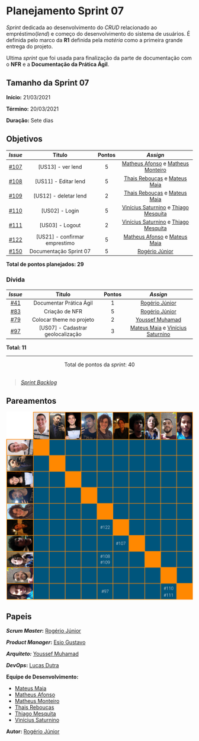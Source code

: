 # Planejamento Sprint 07

_Sprint_ dedicada ao desenvolvimento do _CRUD_ relacionado ao empréstimo(_lend_) e começo do desenvolvimento do sistema de usuários. É definida pelo marco da **R1** definida pela _matéria_ como a primeira grande entrega do projeto.

Ultima _sprint_ que foi usada para finalização da parte de documentação com o **NFR** e a **Documentação da Prática Ágil**.

## Tamanho da Sprint 07

**Início:** 21/03/2021

**Término:** 20/03/2021

**Duração:** Sete dias

## Objetivos

<div class="full-width">

|                             _Issue_                              |            Titulo             | Pontos |                                                     _Assign_                                                      |
| :--------------------------------------------------------------: | :---------------------------: | :----: | :---------------------------------------------------------------------------------------------------------------: |
| [#107](https://github.com/fga-eps-mds/2020.2-Lend.it/issues/107) |       [US13] - ver lend       |   5    | [Matheus Afonso](https://github.com/Matheusafonsouza) e [Matheus Monteiro](https://github.com/matheusyanmonteiro) |
| [#108](https://github.com/fga-eps-mds/2020.2-Lend.it/issues/108) |     [US11] - Editar lend      |   5    |         [Thais Rebouças](https://github.com/Thais-ra) e [Mateus Maia](https://github.com/mateusmaiamaia)          |
| [#109](https://github.com/fga-eps-mds/2020.2-Lend.it/issues/109) |     [US12] - deletar lend     |   2    |         [Thais Rebouças](https://github.com/Thais-ra) e [Mateus Maia](https://github.com/mateusmaiamaia)          |
| [#110](https://github.com/fga-eps-mds/2020.2-Lend.it/issues/110) |        [US02] - Login         |   5    |   [Vinícius Saturnino](https://github.com/viniciussaturnino) e [Thiago Mesquita](https://github.com/thiagompc)    |
| [#111](https://github.com/fga-eps-mds/2020.2-Lend.it/issues/111) |        [US03] - Logout        |   2    |   [Vinícius Saturnino](https://github.com/viniciussaturnino) e [Thiago Mesquita](https://github.com/thiagompc)    |
| [#122](https://github.com/fga-eps-mds/2020.2-Lend.it/issues/122) | [US21] - confirmar emprestimo |   5    |     [Matheus Afonso](https://github.com/Matheusafonsouza) e [Mateus Maia](https://github.com/mateusmaiamaia)      |
| [#150](https://github.com/fga-eps-mds/2020.2-Lend.it/issues/150) |    Documentação Sprint 07     |   5    |                                   [Rogério Júnior](https://github.com/rogerioo)                                   |

</div>

<b>Total de pontos planejados: 29</b>

### Dívida

|                            _Issue_                             |              Titulo               | Pontos |                                                   _Assign_                                                    |
| :------------------------------------------------------------: | :-------------------------------: | :----: | :-----------------------------------------------------------------------------------------------------------: |
| [#41](https://github.com/fga-eps-mds/2020.2-Lend.it/issues/41) |      Documentar Prática Ágil      |   1    |                                 [Rogério Júnior](https://github.com/rogerioo)                                 |
| [#83](https://github.com/fga-eps-mds/2020.2-Lend.it/issues/83) |          Criação de NFR           |   5    |                                 [Rogério Júnior](https://github.com/rogerioo)                                 |
| [#79](https://github.com/fga-eps-mds/2020.2-Lend.it/issues/79) |     Colocar theme no projeto      |   2    |                               [Youssef Muhamad](https://github.com/youssef-md)                                |
| [#97](https://github.com/fga-eps-mds/2020.2-Lend.it/issues/97) | [US07] - Cadastrar geolocalização |   3    | [Mateus Maia](https://github.com/mateusmaiamaia) e [Vinícius Saturnino](https://github.com/viniciussaturnino) |

<b>Total: 11</b>

---

<div style="text-align: center"> Total de pontos da <i>sprint</i>: 40 </div> <br>

<!---Colocar no link abaixo as issues alocadas no milestone da Sprint--->

> [_Sprint_ _Backlog_](https://github.com/fga-eps-mds/2020.2-Lend.it/milestone/8?closed=1)

## Pareamentos

![pareamentos](../../../assets/img/sprint7/pareamentos.png)

## Papeis

**_Scrum Master_:** [Rogério Júnior](https://github.com/rogerioo)

**_Product Manager_:** [Esio Gustavo](https://github.com/EsioFreitas)

**_Arquiteto:_** [Youssef Muhamad](https://github.com/youssef-md)

**_DevOps_:** [Lucas Dutra](https://github.com/lucasdutraf)

**Equipe de Desenvolvimento:**

- [Mateus Maia](https://github.com/mateusmaiamaia)
- [Matheus Afonso](https://github.com/Matheusafonsouza)
- [Matheus Monteiro](https://github.com/matheusyanmonteiro)
- [Thais Rebouças](https://github.com/Thais-ra)
- [Thiago Mesquita](https://github.com/thiagompc)
- [Vinícius Saturnino](https://github.com/viniciussaturnino)

**Autor:** [Rogério Júnior](https://github.com/rogerioo)
